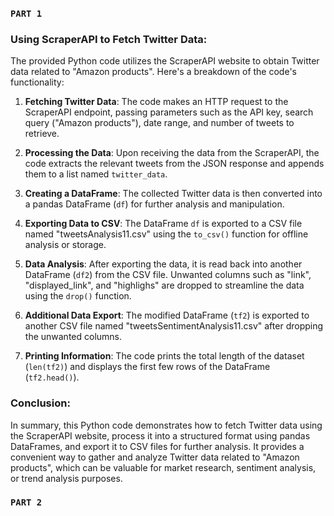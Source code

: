 ### `PART 1`
### Using ScraperAPI to Fetch Twitter Data:
The provided Python code utilizes the ScraperAPI website to obtain Twitter data related to "Amazon products". Here's a breakdown of the code's functionality:

1. **Fetching Twitter Data**: The code makes an HTTP request to the ScraperAPI endpoint, passing parameters such as the API key, search query ("Amazon products"), date range, and number of tweets to retrieve.

2. **Processing the Data**: Upon receiving the data from the ScraperAPI, the code extracts the relevant tweets from the JSON response and appends them to a list named `twitter_data`.

3. **Creating a DataFrame**: The collected Twitter data is then converted into a pandas DataFrame (`df`) for further analysis and manipulation.

4. **Exporting Data to CSV**: The DataFrame `df` is exported to a CSV file named "tweetsAnalysis11.csv" using the `to_csv()` function for offline analysis or storage.

5. **Data Analysis**: After exporting the data, it is read back into another DataFrame (`df2`) from the CSV file. Unwanted columns such as "link", "displayed_link", and "highlighs" are dropped to streamline the data using the `drop()` function.

6. **Additional Data Export**: The modified DataFrame (`tf2`) is exported to another CSV file named "tweetsSentimentAnalysis11.csv" after dropping the unwanted columns.

7. **Printing Information**: The code prints the total length of the dataset (`len(tf2)`) and displays the first few rows of the DataFrame (`tf2.head()`).

### Conclusion:
In summary, this Python code demonstrates how to fetch Twitter data using the ScraperAPI website, process it into a structured format using pandas DataFrames, and export it to CSV files for further analysis. It provides a convenient way to gather and analyze Twitter data related to "Amazon products", which can be valuable for market research, sentiment analysis, or trend analysis purposes.


### `PART 2`
